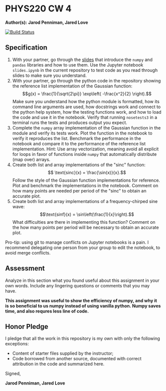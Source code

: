 # PHYS220 CW 4

**Author(s):** **Jarod Penniman, Jared Love**

[![Build Status](https://travis-ci.org/chapman-phys220-2017f/cw-04-jare-od.svg?branch=master)](https://travis-ci.org/chapman-phys220-2017f/cw-04-jare-od)

## Specification

1. With your partner, go through the [slides](http://slides.com/profdressel/numpy-and-pandas-overview/) that introduce the `numpy` and `pandas` libraries and how to use them. Use the Jupyter notebook `slides.ipynb` in the current repository to test code as you read through slides to make sure you understand.
1. With your partner, go through the python code in the repository showing the reference list implementation of the Gaussian function: $$g(x) = \frac{1}{\sqrt{2\pi}} \exp\left( -\frac{x^2}{2} \right).$$ Make sure you understand how the python module is formatted, how its command line arguments are used, how docstrings work and connect to the python help system, how the testing functions work, and how to load the code and use it in the notebook. Verify that running `nosetests3` in a terminal runs the tests and produces output you expect.
1. Complete the `numpy` array implementation of the Gaussian function in the module and verify its tests work. Plot the function in the notebook to verify it reproduces the list. Benchmark the performance in the notebook and compare it to the performance of the reference list implementation. Hint: Use array vectorization, meaning avoid all explicit for loops in favor of functions inside `numpy` that automatically distribute (map over) arrays.
1. Create both list and array implementations of the "sinc" function: $$ \text{sinc}(x) = \frac{\sin(x)}{x}.$$ Follow the style of the Gaussian function implementations for reference. Plot and benchmark the implementations in the notebook. Comment on how many points are needed per period of the "sinc" to obtain an accurate plot.
1. Create both list and array implementations of a frequency-chirped sine wave: $$\text{sinf}(x) = \sin\left(\frac{1}{x}\right).$$ What difficulties are there in implementing this function? Comment on the how many points per period will be necessary to obtain an accurate plot.


Pro-tip: using git to manage conflicts on Jupyter notebooks is a pain. I recommend delegating one person from your group to edit the notebook, to avoid merge conflicts.

## Assessment

Analyze in this section what you found useful about this assignment in your own words. Include any lingering questions or comments that you may have.

**This assignment was useful to show the efficiency of numpy, and why it is so beneficial to us numpy instead of using vanilla python.  Numpy saves time, and also requres less line of code.**

## Honor Pledge

I pledge that all the work in this repository is my own with only the following exceptions:

* Content of starter files supplied by the instructor;
* Code borrowed from another source, documented with correct attribution in the code and summarized here.

Signed,

**Jarod Penniman, Jared Love**
